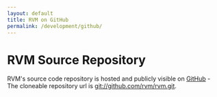 ```yaml
---
layout: default
title: RVM on GitHub
permalink: /development/github/
---
```


# RVM Source Repository

RVM's source code repository is hosted and publicly visible on
[GitHub](https://github.com/rvm/rvm) - The cloneable repository url is
[git://github.com/rvm/rvm.git](git://github.com/rvm/rvm.git).
